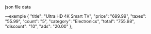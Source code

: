 json file
data 

--exemple
{
      "title": "Ultra HD 4K Smart TV",
      "price": "699.99",
      "taxes": "55.99",
      "count": "5",
      "category": "Electronics",
      "total": "755.98",
      "discount": "10",
      "ads": "20.00"
    },
